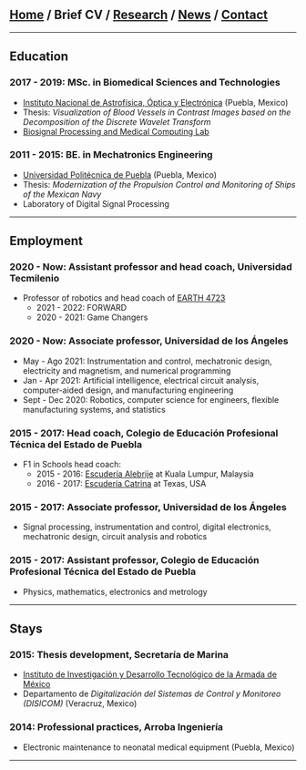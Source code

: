 
## [Home](/index) / Brief CV / [Research](/research) / [News](/news) / [Contact](/contact)
___

## Education

### 2017 - 2019:  MSc. in Biomedical Sciences and Technologies
   *  [Instituto Nacional de Astrofísica, Óptica y Electrónica](https://www.inaoep.mx) (Puebla, Mexico)
   * Thesis: *Visualization of Blood Vessels in Contrast Images based on the Decomposition of the Discrete Wavelet Transform*
   * [Biosignal Processing and Medical Computing Lab](https://ccc.inaoep.mx/~bio/)


### 2011 - 2015:   BE. in Mechatronics Engineering
   * [Universidad Politécnica de Puebla](http://www.uppuebla.edu.mx/joomla1/) (Puebla, Mexico)
   * Thesis: *Modernization of the Propulsion Control and Monitoring of Ships of the Mexican Navy*
   * Laboratory of  Digital Signal Processing

___

## Employment

### 2020 - Now: Assistant professor and head coach,  Universidad Tecmilenio
  * Professor of robotics and head coach of [EARTH 4723](https://www.instagram.com/earth4723oficial)
    *   2021 - 2022: FORWARD
    *   2020 - 2021: Game Changers

### 2020 - Now: Associate professor, Universidad de los Ángeles
  * May - Ago 2021: Instrumentation and control, mechatronic design, electricity and magnetism, and numerical programming
  * Jan - Apr 2021: Artificial intelligence, electrical circuit analysis, computer-aided design, and manufacturing engineering
  * Sept - Dec 2020: Robotics, computer science for engineers, flexible manufacturing systems, and statistics 

### 2015 - 2017: Head coach, Colegio de Educación Profesional Técnica del Estado de Puebla
  *  F1 in Schools head coach:
     *  2015 - 2016: [Escudería Alebrije](https://www.facebook.com/alebrijeracing.16) at Kuala Lumpur, Malaysia
     *  2016 - 2017: [Escudería Catrina](https://www.facebook.com/EscuderiaCatrina35) at Texas, USA

### 2015 - 2017: Associate professor, Universidad de los Ángeles
  * Signal processing, instrumentation and control, digital electronics, mechatronic design, circuit analysis and robotics

### 2015 - 2017: Assistant professor,  Colegio de Educación Profesional Técnica del Estado de Puebla
  * Physics, mathematics, electronics and metrology 
___

## Stays
### 2015:  Thesis development, Secretaría de Marina

* [Instituto de Investigación y Desarrollo Tecnológico de la Armada de México](http://www.google.com/url?q=http%3A%2F%2Fwww.semar.gob.mx%2FINIDETAM%2Findex.html&sa=D&sntz=1&usg=AFQjCNEb_O6uYFmlG4_ZFhbfzh-IybM0WQ)
* Departamento de *Digitalización del Sistemas de Control y Monitoreo (DISICOM)* (Veracruz, Mexico)

### 2014:  Professional practices, Arroba Ingeniería
  * Electronic maintenance to neonatal medical equipment (Puebla, Mexico)

___

